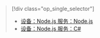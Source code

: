 > [!div class="op_single_selector"]
> * [设备：Node.js 服务：Node.js](../articles/iot-hub/iot-hub-node-node-device-management-get-started.md)
> * [设备：Node.js 服务：C#](../articles/iot-hub/iot-hub-csharp-node-device-management-get-started.md)
> 
> 



<!--HONumber=Nov16_HO4-->


